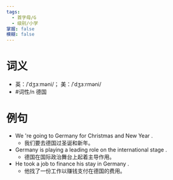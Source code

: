 ```yaml
---
tags:
  - 首字母/G
  - 级别/小学
掌握: false
模糊: false
---
```

# 词义
- 英：/ˈdʒɜːməni/； 美：/ˈdʒɜːrməni/
- #词性/n  德国
# 例句
- We 're going to Germany for Christmas and New Year .
	- 我们要去德国过圣诞和新年。
- Germany is playing a leading role on the international stage .
	- 德国在国际政治舞台上起着主导作用。
- He took a job to finance his stay in Germany .
	- 他找了一份工作以赚钱支付在德国的费用。
